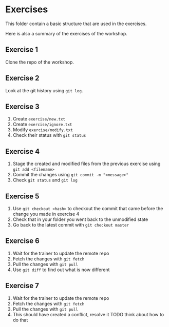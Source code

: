 # Exercises
This folder contain a basic structure that are used in the exercises.

Here is also a summary of the exercises of the workshop.

## Exercise 1
Clone the repo of the workshop.

## Exercise 2
Look at the git history using `git log`.

## Exercise 3
1. Create `exercise/new.txt`
2. Create `exercise/ignore.txt`
3. Modify `exercise/modify.txt`
4. Check their status with `git status`

## Exercise 4
1. Stage the created and modified files from the previous exercise using `git add <filename>`
2. Commit the changes using `git commit -m "<message>"`
3. Check `git status` and `git log`

## Exercise 5
1. Use `git checkout <hash>` to checkout the commit that came before the change you made in exercise 4
2. Check that in your folder you went back to the unmodified state
3. Go back to the latest commit with `git checkout master`

## Exercise 6
1. Wait for the trainer to update the remote repo
2. Fetch the changes with `git fetch`
3. Pull the changes with `git pull`
4. Use `git diff` to find out what is now different

## Exercise 7
1. Wait for the trainer to update the remote repo
2. Fetch the changes with `git fetch`
3. Pull the changes with `git pull`
4. This should have created a conflict, resolve it TODO think about how to do that